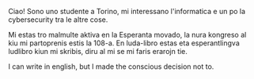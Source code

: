 Ciao!
Sono uno studente a Torino, mi interessano l'informatica e un po la cybersecurity tra le altre cose.

Mi estas tro malmulte aktiva en la Esperanta movado, la nura kongreso al kiu mi partoprenis estis la 108-a.
En luda-libro estas eta esperantlingva ludlibro kiun mi skribis, diru al mi se mi faris erarojn tie.

I can write in english, but I made the conscious decision not to.
<!---
mtteo23/mtteo23 is a ✨ special ✨ repository because its `README.md` (this file) appears on your GitHub profile.
You can click the Preview link to take a look at your changes.
--->
